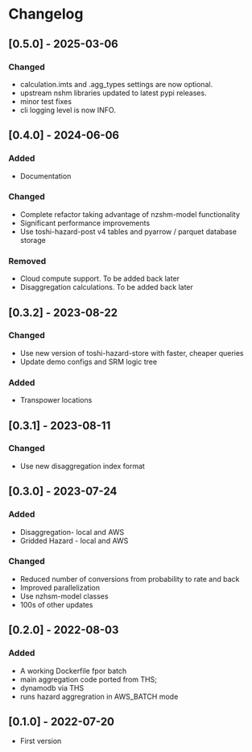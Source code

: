 # Changelog

## [0.5.0] - 2025-03-06

### Changed
  * calculation.imts and .agg_types settings are now optional.
  * upstream nshm libraries updated to latest pypi releases.
  * minor test fixes
  * cli logging level is now INFO.
  
## [0.4.0] - 2024-06-06

### Added
 * Documentation

### Changed
 * Complete refactor taking advantage of nzshm-model functionality
 * Significant performance improvements
 * Use toshi-hazard-post v4 tables and pyarrow / parquet database storage

### Removed
 * Cloud compute support. To be added back later
 * Disaggregation calculations. To be added back later


## [0.3.2] - 2023-08-22

### Changed
 * Use new version of toshi-hazard-store with faster, cheaper queries
 * Update demo configs and SRM logic tree

### Added
 * Transpower locations

## [0.3.1] - 2023-08-11

### Changed
 * Use new disaggregation index format
## [0.3.0] - 2023-07-24

### Added
 * Disaggregation- local and AWS
 * Gridded Hazard - local and AWS

### Changed
 * Reduced number of conversions from probability to rate and back
 * Improved parallelization
 * Use nzhsm-model classes
 * 100s of other updates
## [0.2.0] - 2022-08-03

### Added
 * A working Dockerfile fpor batch
 * main aggregation code ported from THS;
 * dynamodb via THS
 * runs hazard aggregration in AWS_BATCH mode

## [0.1.0] - 2022-07-20

* First version
